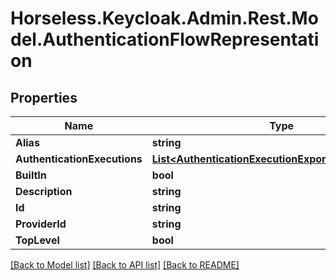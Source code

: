 # Horseless.Keycloak.Admin.Rest.Model.AuthenticationFlowRepresentation

## Properties

Name | Type | Description | Notes
------------ | ------------- | ------------- | -------------
**Alias** | **string** |  | [optional] 
**AuthenticationExecutions** | [**List&lt;AuthenticationExecutionExportRepresentation&gt;**](AuthenticationExecutionExportRepresentation.md) |  | [optional] 
**BuiltIn** | **bool** |  | [optional] 
**Description** | **string** |  | [optional] 
**Id** | **string** |  | [optional] 
**ProviderId** | **string** |  | [optional] 
**TopLevel** | **bool** |  | [optional] 

[[Back to Model list]](../README.md#documentation-for-models) [[Back to API list]](../README.md#documentation-for-api-endpoints) [[Back to README]](../README.md)

